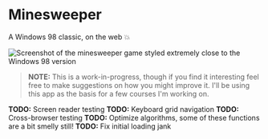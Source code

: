 # Minesweeper

A Windows 98 classic, on the web 💥

![Screenshot of the minesweeper game styled *extremely* close to the Windows 98 version](https://pbs.twimg.com/media/E_v_U8IVUAI259d?format=jpg&name=large)

> **NOTE:** This is a work-in-progress, though if you find it interesting feel free to make suggestions on how you might improve it. I'll be using this app as the basis for a few courses I'm working on.

**TODO:** Screen reader testing
**TODO:** Keyboard grid navigation
**TODO:** Cross-browser testing
**TODO:** Optimize algorithms, some of these functions are a bit smelly still!
**TODO:** Fix initial loading jank
